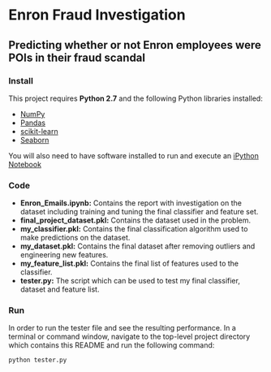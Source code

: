 # Enron Fraud Investigation
## Predicting whether or not Enron employees were POIs in their fraud scandal

### Install

This project requires **Python 2.7** and the following Python libraries installed:

- [NumPy](http://www.numpy.org/)
- [Pandas](http://pandas.pydata.org)
- [scikit-learn](http://scikit-learn.org/stable/)
- [Seaborn](http://stanford.edu/~mwaskom/software/seaborn/)

You will also need to have software installed to run and execute an [iPython Notebook](http://ipython.org/notebook.html)

### Code

- **Enron_Emails.ipynb:** Contains the report with investigation on the dataset including training and tuning the final classifier and feature set.
- **final_project_dataset.pkl:** Contains the dataset used in the problem.
- **my_classifier.pkl:** Contains the final classification algorithm used to make predictions on the dataset.
- **my_dataset.pkl:** Contains the final dataset after removing outliers and engineering new features.
- **my_feature_list.pkl:** Contains the final list of features used to the classifier.
- **tester.py:** The script which can be used to test my final classifier, dataset and feature list.

### Run

In order to run the tester file and see the resulting performance.
In a terminal or command window, navigate to the top-level project directory which  contains this README and run the following command:
```
python tester.py
```

